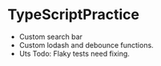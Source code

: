 # TypeScriptPractice

- Custom search bar
- Custom lodash and debounce functions.
- Uts
Todo: Flaky tests need fixing.
